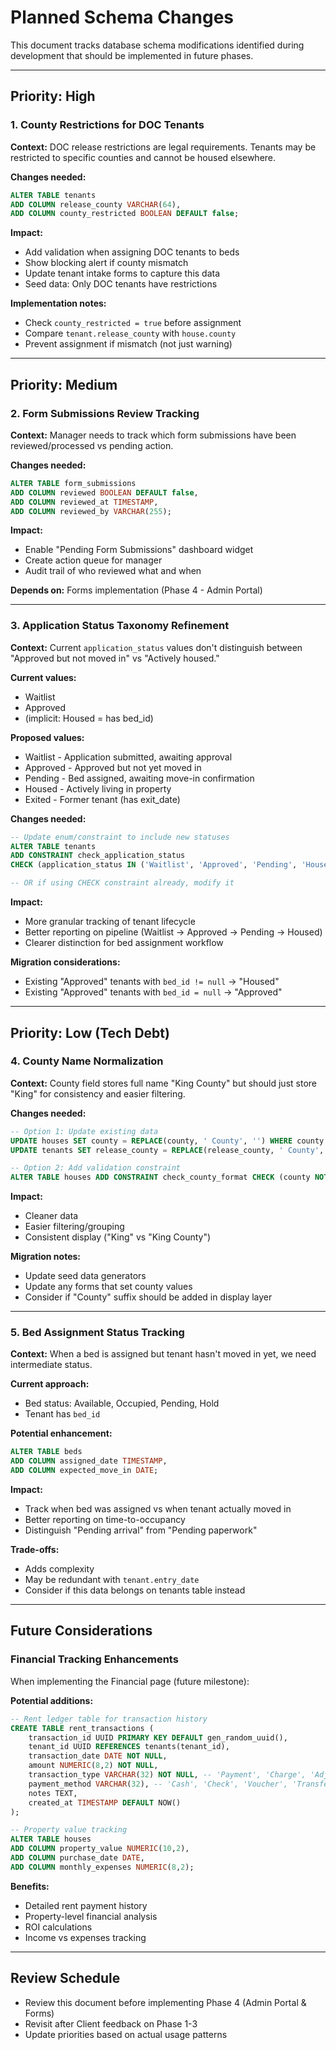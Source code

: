 # Planned Schema Changes

This document tracks database schema modifications identified during development that should be implemented in future phases.

---

## Priority: High

### 1. County Restrictions for DOC Tenants

**Context:** DOC release restrictions are legal requirements. Tenants may be restricted to specific counties and cannot be housed elsewhere.

**Changes needed:**
```sql
ALTER TABLE tenants
ADD COLUMN release_county VARCHAR(64),
ADD COLUMN county_restricted BOOLEAN DEFAULT false;
```

**Impact:**
- Add validation when assigning DOC tenants to beds
- Show blocking alert if county mismatch
- Update tenant intake forms to capture this data
- Seed data: Only DOC tenants have restrictions

**Implementation notes:**
- Check `county_restricted = true` before assignment
- Compare `tenant.release_county` with `house.county`
- Prevent assignment if mismatch (not just warning)

---

## Priority: Medium

### 2. Form Submissions Review Tracking

**Context:** Manager needs to track which form submissions have been reviewed/processed vs pending action.

**Changes needed:**
```sql
ALTER TABLE form_submissions
ADD COLUMN reviewed BOOLEAN DEFAULT false,
ADD COLUMN reviewed_at TIMESTAMP,
ADD COLUMN reviewed_by VARCHAR(255);
```

**Impact:**
- Enable "Pending Form Submissions" dashboard widget
- Create action queue for manager
- Audit trail of who reviewed what and when

**Depends on:** Forms implementation (Phase 4 - Admin Portal)

---

### 3. Application Status Taxonomy Refinement

**Context:** Current `application_status` values don't distinguish between "Approved but not moved in" vs "Actively housed."

**Current values:**
- Waitlist
- Approved
- (implicit: Housed = has bed_id)

**Proposed values:**
- Waitlist - Application submitted, awaiting approval
- Approved - Approved but not yet moved in
- Pending - Bed assigned, awaiting move-in confirmation
- Housed - Actively living in property
- Exited - Former tenant (has exit_date)

**Changes needed:**
```sql
-- Update enum/constraint to include new statuses
ALTER TABLE tenants
ADD CONSTRAINT check_application_status
CHECK (application_status IN ('Waitlist', 'Approved', 'Pending', 'Housed', 'Exited'));

-- OR if using CHECK constraint already, modify it
```

**Impact:**
- More granular tracking of tenant lifecycle
- Better reporting on pipeline (Waitlist → Approved → Pending → Housed)
- Clearer distinction for bed assignment workflow

**Migration considerations:**
- Existing "Approved" tenants with `bed_id != null` → "Housed"
- Existing "Approved" tenants with `bed_id = null` → "Approved"

---

## Priority: Low (Tech Debt)

### 4. County Name Normalization

**Context:** County field stores full name "King County" but should just store "King" for consistency and easier filtering.

**Changes needed:**
```sql
-- Option 1: Update existing data
UPDATE houses SET county = REPLACE(county, ' County', '') WHERE county LIKE '% County';
UPDATE tenants SET release_county = REPLACE(release_county, ' County', '') WHERE release_county LIKE '% County';

-- Option 2: Add validation constraint
ALTER TABLE houses ADD CONSTRAINT check_county_format CHECK (county NOT LIKE '% County');
```

**Impact:**
- Cleaner data
- Easier filtering/grouping
- Consistent display ("King" vs "King County")

**Migration notes:**
- Update seed data generators
- Update any forms that set county values
- Consider if "County" suffix should be added in display layer

---

### 5. Bed Assignment Status Tracking

**Context:** When a bed is assigned but tenant hasn't moved in yet, we need intermediate status.

**Current approach:**
- Bed status: Available, Occupied, Pending, Hold
- Tenant has `bed_id`

**Potential enhancement:**
```sql
ALTER TABLE beds
ADD COLUMN assigned_date TIMESTAMP,
ADD COLUMN expected_move_in DATE;
```

**Impact:**
- Track when bed was assigned vs when tenant actually moved in
- Better reporting on time-to-occupancy
- Distinguish "Pending arrival" from "Pending paperwork"

**Trade-offs:**
- Adds complexity
- May be redundant with `tenant.entry_date`
- Consider if this data belongs on tenants table instead

---

## Future Considerations

### Financial Tracking Enhancements

When implementing the Financial page (future milestone):

**Potential additions:**
```sql
-- Rent ledger table for transaction history
CREATE TABLE rent_transactions (
    transaction_id UUID PRIMARY KEY DEFAULT gen_random_uuid(),
    tenant_id UUID REFERENCES tenants(tenant_id),
    transaction_date DATE NOT NULL,
    amount NUMERIC(8,2) NOT NULL,
    transaction_type VARCHAR(32) NOT NULL, -- 'Payment', 'Charge', 'Adjustment'
    payment_method VARCHAR(32), -- 'Cash', 'Check', 'Voucher', 'Transfer'
    notes TEXT,
    created_at TIMESTAMP DEFAULT NOW()
);

-- Property value tracking
ALTER TABLE houses
ADD COLUMN property_value NUMERIC(10,2),
ADD COLUMN purchase_date DATE,
ADD COLUMN monthly_expenses NUMERIC(8,2);
```

**Benefits:**
- Detailed rent payment history
- Property-level financial analysis
- ROI calculations
- Income vs expenses tracking

---

## Review Schedule

- Review this document before implementing Phase 4 (Admin Portal & Forms)
- Revisit after Client feedback on Phase 1-3
- Update priorities based on actual usage patterns
